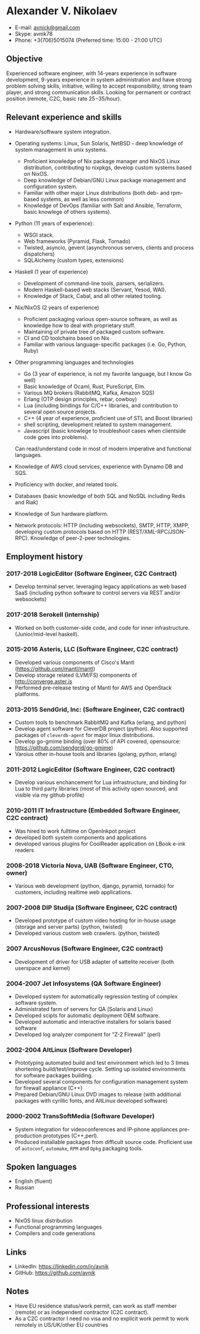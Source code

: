 Alexander V. Nikolaev 
=====================
* E-mail: avnick@gmail.com 
* Skype: avnik78
* Phone: +3(706)5015074 
  (Preferred time: 15:00 - 21:00 UTC)

Objective
---------

Experienced software engineer, with 14-years experience in software development, 9-years experience
in system administration and have strong problem solving skills, initiative,
willing to accept responsibility, strong team player, and strong communication skills.
Looking for permanent or contract position (remote, C2C, basic rate $25-$35/hour).

Relevant experience and skills
------------------------------

* Hardware/software system integration.
* Operating systems: Linux, Sun Solaris, NetBSD - deep knowledge
  of system management in unix systems.
  - Proficient knowledge of Nix package manager and NixOS Linux distribution,
    contributing to nixpkgs, develop custom systems based on NixOS.
  - Deep knowledge of Debian/GNU Linux package management and configuration system.
  - Familiar with other major Linux distributions (both deb- and rpm- based systems, as well as less common)
  - Knowledge of DevOps (familiar with Salt and Ansible, Terraform, basic knowlege of others systems).

* Python (11 years of experience):
    - WSGI stack.
    - Web frameworks (Pyramid, Flask, Tornado)
    - Twisted, asyncio, gevent (asynchronous servers, clients and process dispatchers)
    - SQLAlchemy (custom types, extensions)

* Haskell (1 year of experience)
    - Development of command-line tools, parsers, serializers.
    - Modern Haskell-based web stacks (Servant, Yesod, WAI).
    - Knowledge of Stack, Cabal, and all other related tooling. 

* Nix/NixOS (2 years of experience)
    - Proficient packaging various open-source software, as well as knowledge how to
      deal with proprietary stuff.
    - Maintaining of private tree of packaged custom software.
    - CI and CD toolchains based on Nix
    - Familiar with various language-specific packages (i.e. Go, Python, Ruby)

* Other programming languages and technologies
    - Go (3 year of experience, is not my favorite language, but I know Go well)
    - Basic knowledge of Ocaml, Rust, PureScript, Elm.
    - Various MQ brokers (RabbitMQ, Kafka, Amazon SQS)
    - Erlang (OTP design principles, rebar, cowboy) 
    - Lua (including bindings for C/C++ libraries, and contribution to several
      open source projects.
    - C++ (4 year of experience, proficient use of STL and  Boost libraries)
    - shell scripting, development related to system management.
    - Javascript (basic knowlege to troubleshoot cases
      when clientside code goes into problems).

  Can read/understand code in most of modern imperative and functional 
  languages.

* Knowledge of AWS cloud services, experience with Dynamo DB and SQS.
* Proficiency with docker, and related tools.
* Databases (basic knowledge of both SQL and NoSQL including Redis and Riak)
* Knowledge of Sun hardware platform.
* Network protocols: HTTP (including websockets), SMTP, HTTP, XMPP,
  developing custom protocols based on HTTP (REST/XML-RPC/JSON-RPC).
  Knowledge of peer-2-peer technologies.

Employment history
------------------

### 2017-2018 LogicEditor (Software Engineer, C2C Contract)
 * Develop terminal server, leveraging legacy applications as web based SaaS
   (including python software to control servers via REST and/or websockets)

### 2017-2018 Serokell (internship)
 * Worked on both customer-side code, and code for inner infrastructure.
   (Junior/mid-level haskell).

### 2015-2016 Asteris, LLC (Software Engineer, C2C contract)
 * Developed various components of Cisco's Mantl (<https://github.com/mantl/mantl>)
 * Develop storage related (LVM/FS) components of <http://converge.aster.is>
 * Performed pre-release testing of Mantl for AWS and OpenStack platforms.

### 2013-2015 SendGrid, Inc: (Software Engineer, C2C contract)
 * Custom tools to benchmark RabbitMQ and Kafka (erlang, and python)
 * Develop agent software for CleverDB project (python). 
   Also supported packages of `cleverdb-agent` for major linux distributions.
 * Develop go-gmime binding (over 80% of API covered, opensource:
   https://github.com/sendgrid/go-gmime)
 * Varoius other in-house tools and libraries (golang, python, erlang)

### 2011-2012 LogicEditor (Software Engineer, C2C contract)
 *  Develop various enchancement for Lua infrastructure, and binding for
    Lua to third party libraries (most of this activity open sourced, and 
    visible via my github profile)

### 2010-2011 IT Infrastructure (Embedded Software Engineer, C2C contract)
 * Was hired to work fulltime on OpenInkpot project
 * developed both system components and applications
 * developed various plugins for CoolReader application on LBook e-ink readers

### 2008-2018 Victoria Nova, UAB (Software Engineer, CTO, owner)
 * Various web development (python, django, pyramid, tornado) for customers,  including
   realtime web applications.

### 2007-2008 DIP Studija (Software Engineer, C2C contract)

  * Developed prototype of custom video hosting for in-house usage (storage and server parts)
    (python, twisted)
  * Developed various custom web crawlers.
    (python, twisted)

### 2007 ArcusNovus (Software Engineer, C2C contract)

  * Development of driver for USB adapter of sattelite receiver (both userspace and kernel)

### 2004-2007 Jet Infosystems (QA Software Engineer)

  * Developed system for automatically regression testing of complex software system.
  * Administrated farm of servers for QA (Solaris and Linux)
  * Developed scipts for automatic deployment OEM software.
  * Developed automatic and interactive installers for solaris based software
  * Developed log analyzer component for "Z-2 Firewall" (perl)

### 2002-2004 AltLinux (Software Developer) 

  * Prototyping automated build and test environment which led to 3 times 
    shortening build/test/improve cycle. Setting up isolated environments 
    for software packages building.
  * Developed several components for configuration management system
    for firewall appliance (C++)
  * Prepared Debian/GNU Linux DVD images to release (with additional packages 
    with cyrillic fonts, and AltLinux developed software)

### 2000-2002 TransSoftMedia (Software Developer)

 * System integration for videoconferences and IP-phone appliances 
   pre-production prototypes (C++,perl).
 * Produced installable packages from difficult source code. Proficient use of
   `autoconf`, `automake`, `RPM` and `Dpkg` packaging tools.
   
## Spoken languages
  * English (fluent)
  * Russian

## Professional interests
  * NixOS linux distribution
  * Functional programming languages
  * Compilers and code generations

## Links
  * LinkedIn: <https://linkedin.com/in/avnik>
  * GitHub: <https://github.com/avnik>

## Notes
  * Have EU residence status/work permit, can work as staff member (remote) or as independent 
    contractor (C2C contract).
  * As a C2C contractor I need no visa and no explicit work permit to work remotely in US/UK/other EU countries
